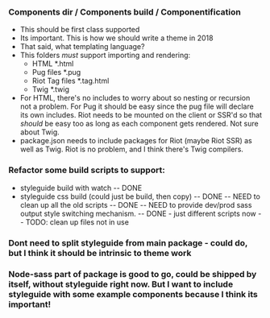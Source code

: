  ### Components dir / Components build / Componentification
  - This should be first class supported
  - Its important. This is how we should write a theme in 2018
  - That said, what templating language?
  - This folders *must* support importing and rendering: 
    - HTML *.html
    - Pug files *.pug
    - Riot Tag files *.tag.html
    - Twig *.twig
  - For HTML, there's no includes to worry about so nesting or recursion not a problem.  For Pug it should be easy since the pug file will declare its own includes. Riot needs to be mounted on the client or SSR'd so that *should* be easy too as long as each component gets rendered. Not sure about Twig.
  - package.json needs to include packages for Riot (maybe Riot SSR) as well as Twig.  Riot is no problem, and I think there's Twig compilers.

 ### Refactor some build scripts to support:
  - styleguide build with watch -- DONE
  - styleguide css build (could just be build, then copy) -- DONE
  -- NEED to clean up all the old scripts -- DONE
  -- NEED to provide dev/prod sass output style switching mechanism. -- DONE - just different scripts now
  -- TODO: clean up files not in use


 ### Dont need to split styleguide from main package - could do, but I think it should be intrinsic to theme work

 ### Node-sass part of package is good to go, could be shipped by itself, without styleguide right now. But I want to include styleguide with some example components because I think its important!
